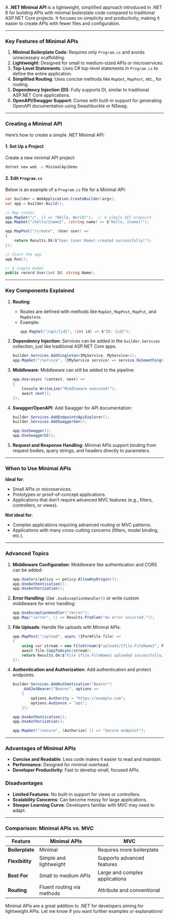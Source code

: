 A **.NET Minimal API** is a lightweight, simplified approach introduced in .NET 6 for building APIs with minimal boilerplate code compared to traditional ASP.NET Core projects. It focuses on simplicity and productivity, making it easier to create APIs with fewer files and configuration.

---

### **Key Features of Minimal APIs**
1. **Minimal Boilerplate Code**: Requires only `Program.cs` and avoids unnecessary scaffolding.
2. **Lightweight**: Designed for small to medium-sized APIs or microservices.
3. **Top-Level Statements**: Uses C# top-level statements in `Program.cs` to define the entire application.
4. **Simplified Routing**: Uses concise methods like `MapGet`, `MapPost`, etc., for routing.
5. **Dependency Injection (DI)**: Fully supports DI, similar to traditional ASP.NET Core applications.
6. **OpenAPI/Swagger Support**: Comes with built-in support for generating OpenAPI documentation using Swashbuckle or NSwag.

---

### **Creating a Minimal API**
Here’s how to create a simple .NET Minimal API:

#### 1. **Set Up a Project**
Create a new minimal API project:
```bash
dotnet new web -o MinimalApiDemo
```

#### 2. **Edit `Program.cs`**
Below is an example of a `Program.cs` file for a Minimal API:

```csharp
var builder = WebApplication.CreateBuilder(args);
var app = builder.Build();

// Map routes
app.MapGet("/", () => "Hello, World!");  // A simple GET endpoint
app.MapGet("/hello/{name}", (string name) => $"Hello, {name}!");

app.MapPost("/create", (User user) => 
{
    return Results.Ok($"User {user.Name} created successfully!");
});

// Start the app
app.Run();

// A simple model
public record User(int Id, string Name);
```

---

### **Key Components Explained**

1. **Routing**:
   - Routes are defined with methods like `MapGet`, `MapPost`, `MapPut`, and `MapDelete`.
   - Example:
     ```csharp
     app.MapGet("/api/{id}", (int id) => $"ID: {id}");
     ```

2. **Dependency Injection**:
   Services can be added in the `builder.Services` collection, just like traditional ASP.NET Core apps.
   ```csharp
   builder.Services.AddSingleton<IMyService, MyService>();
   app.MapGet("/service", (IMyService service) => service.DoSomething());
   ```

3. **Middleware**:
   Middleware can still be added to the pipeline:
   ```csharp
   app.Use(async (context, next) =>
   {
       Console.WriteLine("Middleware executed!");
       await next();
   });
   ```

4. **Swagger/OpenAPI**:
   Add Swagger for API documentation:
   ```csharp
   builder.Services.AddEndpointsApiExplorer();
   builder.Services.AddSwaggerGen();

   app.UseSwagger();
   app.UseSwaggerUI();
   ```

5. **Request and Response Handling**:
   Minimal APIs support binding from request bodies, query strings, and headers directly to parameters.

---

### **When to Use Minimal APIs**
**Ideal for**:
- Small APIs or microservices.
- Prototypes or proof-of-concept applications.
- Applications that don’t require advanced MVC features (e.g., filters, controllers, or views).

**Not ideal for**:
- Complex applications requiring advanced routing or MVC patterns.
- Applications with many cross-cutting concerns (filters, model binding, etc.).

---

### **Advanced Topics**
1. **Middleware Configuration**:
   Middleware like authentication and CORS can be added:
   ```csharp
   app.UseCors(policy => policy.AllowAnyOrigin());
   app.UseAuthentication();
   app.UseAuthorization();
   ```

2. **Error Handling**:
   Use `.UseExceptionHandler()` or write custom middleware for error handling:
   ```csharp
   app.UseExceptionHandler("/error");
   app.Map("/error", () => Results.Problem("An error occurred."));
   ```

3. **File Uploads**:
   Handle file uploads with Minimal APIs:
   ```csharp
   app.MapPost("/upload", async (IFormFile file) =>
   {
       using var stream = new FileStream($"uploads/{file.FileName}", FileMode.Create);
       await file.CopyToAsync(stream);
       return Results.Ok($"File {file.FileName} uploaded successfully.");
   });
   ```

4. **Authentication and Authorization**:
   Add authentication and protect endpoints:
   ```csharp
   builder.Services.AddAuthentication("Bearer")
       .AddJwtBearer("Bearer", options =>
       {
           options.Authority = "https://example.com";
           options.Audience = "api";
       });

   app.UseAuthentication();
   app.UseAuthorization();

   app.MapGet("/secure", [Authorize] () => "Secure endpoint");
   ```

---

### **Advantages of Minimal APIs**
- **Concise and Readable**: Less code makes it easier to read and maintain.
- **Performance**: Designed for minimal overhead.
- **Developer Productivity**: Fast to develop small, focused APIs.

### **Disadvantages**
- **Limited Features**: No built-in support for views or controllers.
- **Scalability Concerns**: Can become messy for large applications.
- **Steeper Learning Curve**: Developers familiar with MVC may need to adapt.

---

### **Comparison: Minimal APIs vs. MVC**
| Feature            | Minimal APIs                     | MVC                          |
|--------------------|----------------------------------|------------------------------|
| **Boilerplate**    | Minimal                         | Requires more boilerplate    |
| **Flexibility**    | Simple and lightweight          | Supports advanced features   |
| **Best For**       | Small to medium APIs            | Large and complex applications |
| **Routing**        | Fluent routing via methods      | Attribute and conventional   |

Minimal APIs are a great addition to .NET for developers aiming for lightweight APIs. Let me know if you want further examples or explanations!
